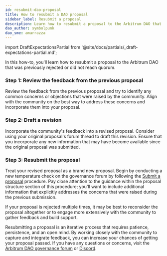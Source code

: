 ```yaml
---
id: resubmit-dao-proposal
title: How to resubmit a DAO proposal
sidebar_label: Resubmit a proposal
description: Learn how to resubmit a proposal to the Arbitrum DAO that was previously rejected or did not reach quorum.
dao_author: symbolpunk
dao_sme: amarrazza
---
```


import DraftExpectationsPartial from '@site/docs/partials/_draft-expectations-partial.md'; 

<DraftExpectationsPartial />

In this how-to, you'll learn how to resubmit a proposal to the Arbitrum DAO that was previously rejected or did not reach quorum.

### Step 1: Review the feedback from the previous proposal

Review the feedback from the previous proposal and try to identify any common concerns or objections that were raised by the community. Align with the community on the best way to address these concerns and incorporate them into your proposal.

### Step 2: Draft a revision

Incorporate the community's feedback into a revised proposal. Consider using your original proposal's forum thread to draft this revision. Ensure that you incorporate any new information that may have become available since the original proposal was submitted.

### Step 3: Resubmit the proposal

Treat your revised proposal as a brand new proposal. Begin by conducting a new temperature check on the governance forum by following the [Submit a proposal](./create-submit-dao-proposal.md) procedure. Pay close attention to the guidance within the proposal structure section of this procedure; you'll want to include additional information that explicitly addresses the concerns that were raised during the previous submission.

If your proposal is rejected multiple times, it may be best to reconsider the proposal altogether or to engage more extensively with the community to gather feedback and build support.

Resubmitting a proposal is an iterative process that requires patience, persistence, and an open mind. By working closely with the community to capture and integrate feedback, you can increase your chances of getting your proposal passed. If you have any questions or concerns, visit the [Arbitrum DAO governance forum](https://forum.arbitrum.foundation/) or [Discord](https://www.discord.gg/arbitrum).